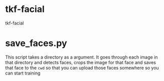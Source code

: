 # tkf-facial
tkf-facial

# save_faces.py
This script takes a directory as a argument. It goes through each image in that directory and detects faces, crops the image for that face and saves that face to the `cwd` so that you can upload those faces somewhere so you can start training
